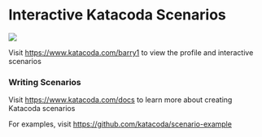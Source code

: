 # Interactive Katacoda Scenarios

[![](http://shields.katacoda.com/katacoda/barry1/count.svg)](https://www.katacoda.com/barry1 "Get your profile on Katacoda.com")

Visit https://www.katacoda.com/barry1 to view the profile and interactive scenarios

### Writing Scenarios
Visit https://www.katacoda.com/docs to learn more about creating Katacoda scenarios

For examples, visit https://github.com/katacoda/scenario-example
